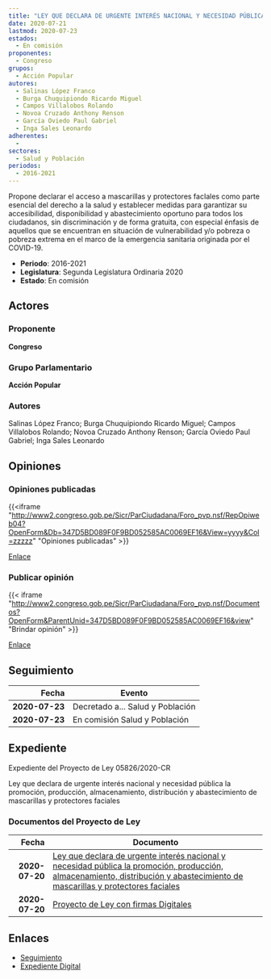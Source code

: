 ```yaml
---
title: "LEY QUE DECLARA DE URGENTE INTERÉS NACIONAL Y NECESIDAD PÚBLICA LA PROMOCIÓN, PRODUCCIÓN, ALMACENAMIENTO, DISTRIBUCIÓN Y ABASTECIMIENTO DE MASCARILLAS Y PROTECTORES FACIALES"
date: 2020-07-21
lastmod: 2020-07-23
estados: 
  - En comisión
proponentes: 
  - Congreso
grupos: 
  - Acción Popular
autores: 
  - Salinas López Franco
  - Burga Chuquipiondo Ricardo Miguel
  - Campos Villalobos Rolando
  - Novoa Cruzado Anthony Renson
  - García Oviedo Paul Gabriel
  - Inga Sales Leonardo
adherentes: 
  - 
sectores: 
  - Salud y Población
periodos: 
  - 2016-2021
---
```


Propone declarar el acceso a mascarillas y protectores facIales como parte esencial del derecho a la salud y establecer medidas para garantizar su accesibilidad, disponibilidad y abastecimiento oportuno para todos los ciudadanos, sin discriminación y de forma gratuita, con especial énfasis de aquellos que se encuentran en situación de vulnerabilidad y/o pobreza o pobreza extrema en el marco de la emergencia sanitaria originada por el COVID-19.

- **Periodo**: 2016-2021
- **Legislatura**: Segunda Legislatura Ordinaria 2020
- **Estado**: En comisión

## Actores

### Proponente

**Congreso**

### Grupo Parlamentario

**Acción Popular**

### Autores

Salinas López Franco; Burga Chuquipiondo Ricardo Miguel; Campos Villalobos Rolando; Novoa Cruzado Anthony Renson; García Oviedo Paul Gabriel; Inga Sales Leonardo


## Opiniones

### Opiniones publicadas

{{<iframe "http://www2.congreso.gob.pe/Sicr/ParCiudadana/Foro_pvp.nsf/RepOpiweb04?OpenForm&Db=347D5BD089F0F9BD052585AC0069EF16&View=yyyy&Col=zzzzz" "Opiniones publicadas" >}}

[Enlace](http://www2.congreso.gob.pe/Sicr/ParCiudadana/Foro_pvp.nsf/RepOpiweb04?OpenForm&Db=347D5BD089F0F9BD052585AC0069EF16&View=yyyy&Col=zzzzz)
### Publicar opinión

{{< iframe "http://www2.congreso.gob.pe/Sicr/ParCiudadana/Foro_pvp.nsf/Documentos?OpenForm&ParentUnid=347D5BD089F0F9BD052585AC0069EF16&view" "Brindar opinión" >}}

[Enlace](http://www2.congreso.gob.pe/Sicr/ParCiudadana/Foro_pvp.nsf/Documentos?OpenForm&ParentUnid=347D5BD089F0F9BD052585AC0069EF16&view)

## Seguimiento

| Fecha | Evento |
|------:|--------|
| **2020-07-23** | Decretado a... Salud y Población|
| **2020-07-23** | En comisión Salud y Población|


## Expediente

Expediente del Proyecto de Ley 05826/2020-CR

Ley que declara de urgente interés nacional y necesidad pública la promoción, producción, almacenamiento, distribución y abastecimiento de mascarillas y protectores faciales


### Documentos del Proyecto de Ley

| Fecha | Documento |
|------:|--------|
| **2020-07-20** | [Ley que declara de urgente interés nacional y necesidad pública la promoción, producción, almacenamiento, distribución y abastecimiento de mascarillas y protectores faciales](http://www.leyes.congreso.gob.pe/Documentos/2016_2021/Proyectos_de_Ley_y_de_Resoluciones_Legislativas/PL05826-20200721.pdf) |
| **2020-07-20** | [Proyecto de Ley con firmas Digitales](http://www.leyes.congreso.gob.pe/Documentos/2016_2021/Proyectos_de_Ley_y_de_Resoluciones_Legislativas/Proyectos_Firmas_digitales/PL05826.pdf) |

## Enlaces 

- [Seguimiento](http://www2.congreso.gob.pehttp://www2.congreso.gob.pe/Sicr/TraDocEstProc/CLProLey2016.nsf/f7fff46988ca05b1052578e100829cc7/0d7493654fbed990052585ad001118e2?OpenDocument)
- [Expediente Digital](http://www2.congreso.gob.pehttp://www2.congreso.gob.pe/Sicr/TraDocEstProc/CLProLey2016.nsf/f7fff46988ca05b1052578e100829cc7/0d7493654fbed990052585ad001118e2?OpenDocument&Click=05257FB7005EB655.eb71d0cf91d8294e05256cdf006b5706/$Body/0.1C6C)
